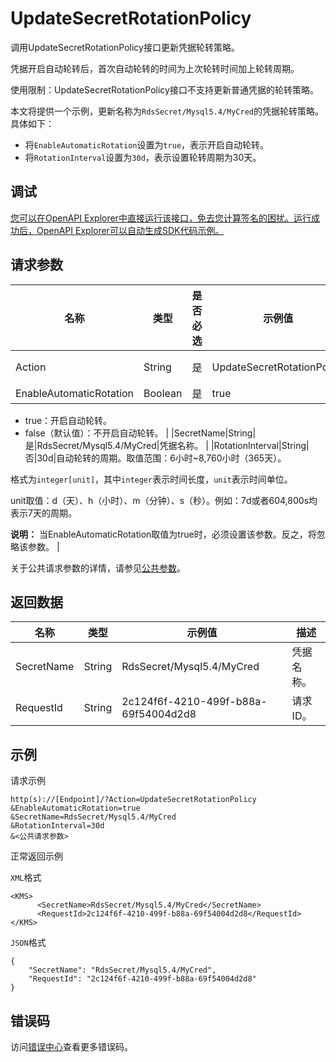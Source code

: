 # UpdateSecretRotationPolicy

调用UpdateSecretRotationPolicy接口更新凭据轮转策略。

凭据开启自动轮转后，首次自动轮转的时间为上次轮转时间加上轮转周期。

使用限制：UpdateSecretRotationPolicy接口不支持更新普通凭据的轮转策略。

本文将提供一个示例，更新名称为`RdsSecret/Mysql5.4/MyCred`的凭据轮转策略。具体如下：

-   将`EnableAutomaticRotation`设置为`true`，表示开启自动轮转。
-   将`RotationInterval`设置为`30d`，表示设置轮转周期为30天。

## 调试

[您可以在OpenAPI Explorer中直接运行该接口，免去您计算签名的困扰。运行成功后，OpenAPI Explorer可以自动生成SDK代码示例。](https://api.aliyun.com/#product=Kms&api=UpdateSecretRotationPolicy&type=RPC&version=2016-01-20)

## 请求参数

|名称|类型|是否必选|示例值|描述|
|--|--|----|---|--|
|Action|String|是|UpdateSecretRotationPolicy|要执行的操作，取值：UpdateSecretRotationPolicy。 |
|EnableAutomaticRotation|Boolean|是|true|是否开启自动轮转，取值：

 -   true：开启自动轮转。
-   false（默认值）：不开启自动轮转。 |
|SecretName|String|是|RdsSecret/Mysql5.4/MyCred|凭据名称。 |
|RotationInterval|String|否|30d|自动轮转的周期。取值范围：6小时~8,760小时（365天）。

 格式为`integer[unit]`，其中`integer`表示时间长度，`unit`表示时间单位。

 unit取值：d（天）、h（小时）、m（分钟）、s（秒）。例如：7d或者604,800s均表示7天的周期。

 **说明：** 当EnableAutomaticRotation取值为true时，必须设置该参数。反之，将忽略该参数。 |

关于公共请求参数的详情，请参见[公共参数](~~69007~~)。

## 返回数据

|名称|类型|示例值|描述|
|--|--|---|--|
|SecretName|String|RdsSecret/Mysql5.4/MyCred|凭据名称。 |
|RequestId|String|2c124f6f-4210-499f-b88a-69f54004d2d8|请求ID。 |

## 示例

请求示例

```
http(s)://[Endpoint]/?Action=UpdateSecretRotationPolicy
&EnableAutomaticRotation=true
&SecretName=RdsSecret/Mysql5.4/MyCred
&RotationInterval=30d
&<公共请求参数>
```

正常返回示例

`XML`格式

```
<KMS>
	  <SecretName>RdsSecret/Mysql5.4/MyCred</SecretName>
	  <RequestId>2c124f6f-4210-499f-b88a-69f54004d2d8</RequestId>
</KMS>
```

`JSON`格式

```
{
    "SecretName": "RdsSecret/Mysql5.4/MyCred",
    "RequestId": "2c124f6f-4210-499f-b88a-69f54004d2d8"
}
```

## 错误码

访问[错误中心](https://error-center.aliyun.com/status/product/Kms)查看更多错误码。

